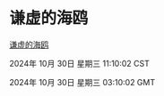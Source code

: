 # 谦虚的海鸥
[谦虚的海鸥](http://219.139.197.74:56308/qxdho/course/base/hotlink/index.php)

2024年 10月 30日 星期三 11:10:02 CST

2024年 10月 30日 星期三 03:10:02 GMT

